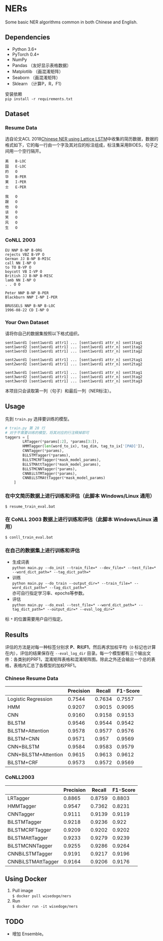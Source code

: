 # NERs
Some basic NER algorithms common in both Chinese and English.
## Dependencies
* Python 3.6+
* PyTorch 0.4+
* NumPy
* Pandas  （友好显示表格数据）
* Matplotlib （画混淆矩阵）
* Seaborn （画混淆矩阵）
* Sklearn （计算P，R，F1）    

安装依赖  
```pip install -r requirements.txt```
## Dataset
### Resume Data
选自论文ACL 2018[Chinese NER using Lattice LSTM](https://github.com/jiesutd/LatticeLSTM)中收集的简历数据，数据的格式如下，它的每一行由一个字及其对应的标注组成，标注集采用BIOES，句子之间用一个空行隔开。

```
美	B-LOC
国	E-LOC
的	O
华	B-PER
莱	I-PER
士	E-PER

我	O
跟	O
他	O
谈	O
笑	O
风	O
生	O 
```
### CoNLL 2003
```
EU NNP B-NP B-ORG
rejects VBZ B-VP O
German JJ B-NP B-MISC
call NN I-NP O
to TO B-VP O
boycott VB I-VP O
British JJ B-NP B-MISC
lamb NN I-NP O
. . O O

Peter NNP B-NP B-PER
Blackburn NNP I-NP I-PER

BRUSSELS NNP B-NP B-LOC
1996-08-22 CD I-NP O
```
### Your Own Dataset
请将你自己的数据集按照以下格式组织。

```
sent1word1 [sent1word1 attr1] ... [sent1word1 attr_n] sent1tag1
sent1word2 [sent1word1 attr1] ... [sent1word1 attr_n] sent1tag2
sent1word3 [sent1word1 attr1] ... [sent1word1 attr_n] sent1tag2

sent2word1 [sent1word1 attr1] ... [sent1word1 attr_n] sent2tag1
sent2word2 [sent1word1 attr1] ... [sent1word1 attr_n] sent2tag2

sent3word1 [sent1word1 attr1] ... [sent1word1 attr_n] sent3tag1
sent3word2 [sent1word1 attr1] ... [sent1word1 attr_n] sent3tag2
sent3word3 [sent1word1 attr1] ... [sent1word1 attr_n] sent3tag3
```
本项目只会读取第一列（句子）和最后一列（NER标注）。

## Usage
先到 `train.py` 选择要训练的模型。
```python
# train.py 第 28 行
# 对于不需要训练的模型，将其对应的行注释掉即可
taggers = [
        LRTagger(*params[:2], *params[3:]),
        HMMTagger(len(word_to_ix), tag_dim, tag_to_ix['[PAD]']),
        CNNTagger(*params),
        BiLSTMTagger(*params),
        BiLSTMCRFTagger(*mask_model_params),
        BiLSTMAttTagger(*mask_model_params),
        BiLSTMCNNTagger(*params),
        CNNBiLSTMTagger(*params),
        CNNBiLSTMAttTagger(*mask_model_params)
    ]
```

### 在中文简历数据上进行训练和评估（此脚本 Windows/Linux 通用）  
```$ resume_train_eval.bat``` 
### 在 CoNLL 2003 数据上进行训练和评估（此脚本 Windows/Linux 通用）  
```$ conll_train_eval.bat``` 
### 在自己的数据集上进行训练和评估  
* 生成词表   
```python main.py --do_init --train_file=* --dev_file=* --test_file=* --word_dict_path=* --tag_dict_path=*```
* 训练  
```python main.py --do_train --output_dir=* --train_file=* --word_dict_path=* --tag_dict_path=*```  
亦可自行指定学习率、epochs等参数。 
* 评估  
```python main.py --do_eval --test_file=* --word_dict_path=* --tag_dict_path=* --output_dir=* --eval_log_dir=*```  
  
标 `*` 的位置需要用户自行指定。

## Results
评估的方法是对每一种标签分别求 **P**、**R**和**F1**，然后再求加权平均（`O` 标记也计算在内），评估的结果保存在 `--eval_log_dir` 目录。每一个模型都有三个输出文件：各类别的PRF1，混淆矩阵表格和混淆矩阵图。除此之外还会输出一个总的表格，表格内汇总了各模型的加权PRF1。
### Chinese Resume Data
|                      | Precision | Recall | F1-Score |
| -------------------- | --------- | ------ | -------- |
| Logistic Regression  | 0.7544    | 0.7634 | 0.7557   |
| HMM                  | 0.9207    | 0.9015 | 0.9095   |
| CNN                  | 0.9160    | 0.9158 | 0.9153   |
| BiLSTM               | 0.9546    | 0.9544 | 0.9542   |
| BiLSTM+Attention     | 0.9578    | 0.9577 | 0.9576   |
| BiLSTM+CNN           | 0.9571    | 0.957  | 0.9569   |
| CNN+BiLSTM           | 0.9584    | 0.9583 | 0.9579   |
| CNN+BiLSTM+Attention | 0.9615    | 0.9613 | 0.9612   |
| BiLSTM+CRF           | 0.9573    | 0.9572 | 0.9569   |
### CoNLL2003 
|                    | Precision | Recall | F1-Score |
| ------------------ | --------- | ------ | -------- |
| LRTagger           | 0.8865    | 0.8759 | 0.8803   |
| HMMTagger          | 0.9547    | 0.7362 | 0.8231   |
| CNNTagger          | 0.9111    | 0.9139 | 0.9119   |
| BiLSTMTagger       | 0.9218    | 0.9236 | 0.922    |
| BiLSTMCRFTagger    | 0.9209    | 0.9202 | 0.9202   |
| BiLSTMAttTagger    | 0.9233    | 0.9279 | 0.9239   |
| BiLSTMCNNTagger    | 0.9255    | 0.9286 | 0.9264   |
| CNNBiLSTMTagger    | 0.9191    | 0.9217 | 0.9196   |
| CNNBiLSTMAttTagger | 0.9164    | 0.9206 | 0.9176   |

## Using Docker
1. Pull image  
```$ docker pull wisedoge/ners```
2. Run  
```$ docker run -it wisedoge/ners```

## TODO
* 增加 Ensemble。